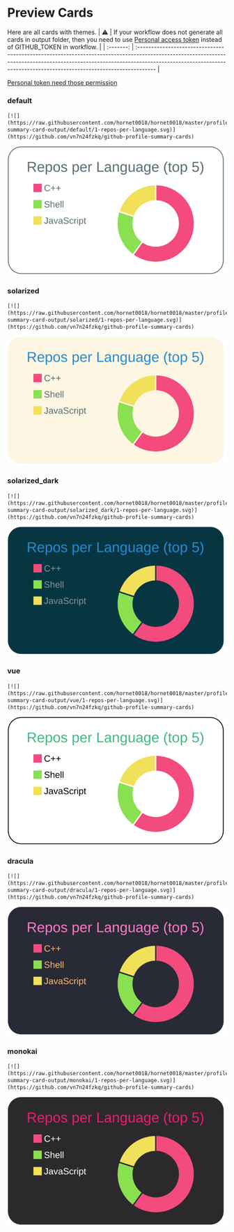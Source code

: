 
# Preview Cards

Here are all cards with themes.
| :warning: | If your workflow does not generate all cards in output folder, then you need to use [Personal access token](https://docs.github.com/en/actions/configuring-and-managing-workflows/creating-and-storing-encrypted-secrets) instead of GITHUB_TOKEN in workflow. |
| :-------: | :------------------------------------------------------------------------------------------------------------------------------------------------------------------------------------------------------------------------------------------------ |

[Personal token need those permission](https://github.com/vn7n24fzkq/github-profile-summary-cards/wiki/Personal-access-token-permissions)


### default


```
[![](https://raw.githubusercontent.com/hornet0018/hornet0018/master/profile-summary-card-output/default/1-repos-per-language.svg)](https://github.com/vn7n24fzkq/github-profile-summary-cards)
```
![](https://raw.githubusercontent.com/hornet0018/hornet0018/master/profile-summary-card-output/default/1-repos-per-language.svg)


### solarized


```
[![](https://raw.githubusercontent.com/hornet0018/hornet0018/master/profile-summary-card-output/solarized/1-repos-per-language.svg)](https://github.com/vn7n24fzkq/github-profile-summary-cards)
```
![](https://raw.githubusercontent.com/hornet0018/hornet0018/master/profile-summary-card-output/solarized/1-repos-per-language.svg)


### solarized_dark


```
[![](https://raw.githubusercontent.com/hornet0018/hornet0018/master/profile-summary-card-output/solarized_dark/1-repos-per-language.svg)](https://github.com/vn7n24fzkq/github-profile-summary-cards)
```
![](https://raw.githubusercontent.com/hornet0018/hornet0018/master/profile-summary-card-output/solarized_dark/1-repos-per-language.svg)


### vue


```
[![](https://raw.githubusercontent.com/hornet0018/hornet0018/master/profile-summary-card-output/vue/1-repos-per-language.svg)](https://github.com/vn7n24fzkq/github-profile-summary-cards)
```
![](https://raw.githubusercontent.com/hornet0018/hornet0018/master/profile-summary-card-output/vue/1-repos-per-language.svg)


### dracula


```
[![](https://raw.githubusercontent.com/hornet0018/hornet0018/master/profile-summary-card-output/dracula/1-repos-per-language.svg)](https://github.com/vn7n24fzkq/github-profile-summary-cards)
```
![](https://raw.githubusercontent.com/hornet0018/hornet0018/master/profile-summary-card-output/dracula/1-repos-per-language.svg)


### monokai


```
[![](https://raw.githubusercontent.com/hornet0018/hornet0018/master/profile-summary-card-output/monokai/1-repos-per-language.svg)](https://github.com/vn7n24fzkq/github-profile-summary-cards)
```
![](https://raw.githubusercontent.com/hornet0018/hornet0018/master/profile-summary-card-output/monokai/1-repos-per-language.svg)

